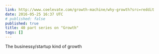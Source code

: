 ```yaml
---
link: http://www.coelevate.com/growth-machine/why-growth?src=reddit
date: 2016-05-25 16:37 UTC
# published: false
published: true
title: 40 part series on "Growth"
tags: []
---
```


The businessy/startup kind of growth
